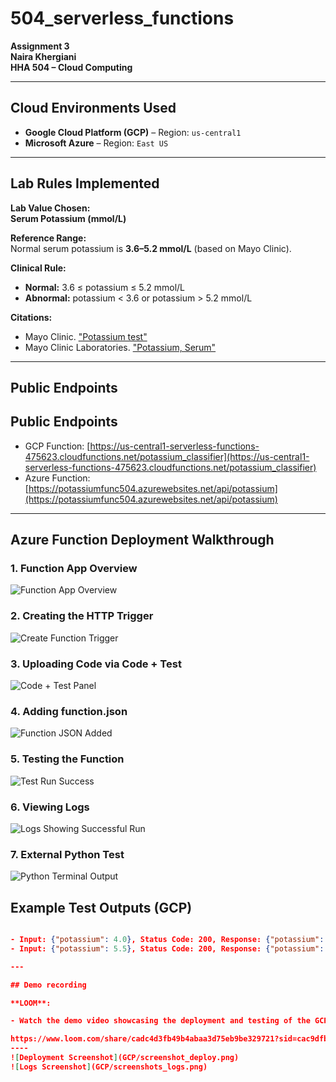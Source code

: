 # 504_serverless_functions

**Assignment 3**  
**Naira Khergiani**  
**HHA 504 – Cloud Computing**

---

## Cloud Environments Used

- **Google Cloud Platform (GCP)** – Region: `us-central1`
- **Microsoft Azure** – Region: `East US`

---

## Lab Rules Implemented

**Lab Value Chosen:**  
**Serum Potassium (mmol/L)**

**Reference Range:**  
Normal serum potassium is **3.6–5.2 mmol/L** (based on Mayo Clinic).

**Clinical Rule:**  

- **Normal:** 3.6 ≤ potassium ≤ 5.2 mmol/L  
- **Abnormal:** potassium < 3.6 or potassium > 5.2 mmol/L

**Citations:**  

- Mayo Clinic. ["Potassium test"](https://www.mayocliniclabs.com/tests-procedures/potassium-test/about/pac-20384753)  
- Mayo Clinic Laboratories. ["Potassium, Serum"](https://www.mayocliniclabs.com/test-catalog/Overview/602352)

---

## Public Endpoints

## Public Endpoints

- GCP Function: [https://us-central1-serverless-functions-475623.cloudfunctions.net/potassium_classifier](https://us-central1-serverless-functions-475623.cloudfunctions.net/potassium_classifier)  
- Azure Function: [https://potassiumfunc504.azurewebsites.net/api/potassium](https://potassiumfunc504.azurewebsites.net/api/potassium)
---


## Azure Function Deployment Walkthrough

### 1. Function App Overview
![Function App Overview](screenshots/01_function_app_overview.png)

### 2. Creating the HTTP Trigger
![Create Function Trigger](screenshots/02_create_function_trigger.png)

### 3. Uploading Code via Code + Test
![Code + Test Panel](screenshots/03_code_test_panel.png)

### 4. Adding function.json
![Function JSON Added](screenshots/04_function_json_added.png)

### 5. Testing the Function
![Test Run Success](screenshots/05_test_run_success.png)

### 6. Viewing Logs
![Logs Showing Successful Run](screenshots/06_logs_successful_run.png)

### 7. External Python Test
![Python Terminal Output](screenshots/07_python_test_terminal.png)


## Example Test Outputs (GCP)

```json

- Input: {"potassium": 4.0}, Status Code: 200, Response: {"potassium": 4.0, "status": "normal", "category": "Normal (3.6–5.2 mmol/L)"}
- Input: {"potassium": 5.5}, Status Code: 200, Response: {"potassium": 5.5, "status": "abnormal", "category": "Abnormal (<3.6 or >5.2 mmol/L)"}

---

## Demo recording

**LOOM**:

- Watch the demo video showcasing the deployment and testing of the GCP serverless function:

https://www.loom.com/share/cadc4d3fb49b4abaa3d75eb9be329721?sid=cac9dfb7-4efa-4686-89d1-5eb9edb840f7
----
![Deployment Screenshot](GCP/screenshot_deploy.png)
![Logs Screenshot](GCP/screenshots_logs.png)




